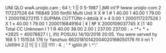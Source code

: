 UNI QLO wwA.uniqlo.cam ; 64 !; 1 || 0 5-1987 | jMll iril'P lwww uniqlo-com 2 117237526 64 116849 200 fimflii Multi Unit X X # 1 # 1 40.00 1 40.00 1 79.00 1 2000116272115 1 SUPIMA CŨTTŨNt-l-âttóỉậ X » 4 0.00 1 2000117237526 ) X 1 « 40.00 1 79.00 1 2000116849164 | ¥ | № X 2000109037745 X [1 '40 Total CC Unknown I 1 1 R 40.00 39.00 2.00 ] 237.00 237.00 : + ^*+ * + *2825 = 40078827 I ), ifil) POSUiU 14/10/2018 20:05. You were served hy 168 5 1 151534 176 tv Yanzhuo 66201810142004020168050176 řtl iI nri 1 iJiiifilHi 2.|| !!| || ( |||| !!11 : 4. ; ' * igliiiii jfr \ ^':'